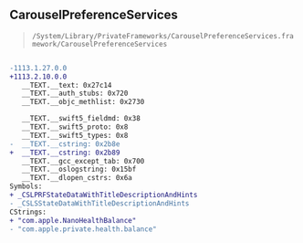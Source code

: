 ## CarouselPreferenceServices

> `/System/Library/PrivateFrameworks/CarouselPreferenceServices.framework/CarouselPreferenceServices`

```diff

-1113.1.27.0.0
+1113.2.10.0.0
   __TEXT.__text: 0x27c14
   __TEXT.__auth_stubs: 0x720
   __TEXT.__objc_methlist: 0x2730

   __TEXT.__swift5_fieldmd: 0x38
   __TEXT.__swift5_proto: 0x8
   __TEXT.__swift5_types: 0x8
-  __TEXT.__cstring: 0x2b8e
+  __TEXT.__cstring: 0x2b89
   __TEXT.__gcc_except_tab: 0x700
   __TEXT.__oslogstring: 0x15bf
   __TEXT.__dlopen_cstrs: 0x6a
Symbols:
+ _CSLPRFStateDataWithTitleDescriptionAndHints
- _CSLSStateDataWithTitleDescriptionAndHints
CStrings:
+ "com.apple.NanoHealthBalance"
- "com.apple.private.health.balance"

```
